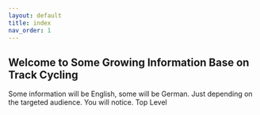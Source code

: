 ```yaml
---
layout: default
title: index
nav_order: 1
---
```


## Welcome to Some Growing Information Base on Track Cycling

Some information will be English, some will be German. Just depending on the targeted audience. You will notice.
Top Level

